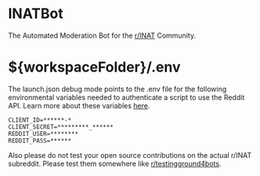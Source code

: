 # INATBot
The Automated Moderation Bot for the [r/INAT](https://www.reddit.com/r/INAT/hot/) Community.

# ${workspaceFolder}/.env
The launch.json debug mode points to the .env file for the following environmental variables needed to authenticate a script to use the Reddit API. Learn more about these variables [here](https://github.com/reddit-archive/reddit/wiki/OAuth2). 
```
CLIENT_ID=******-*
CLIENT_SECRET=*********_******
REDDIT_USER=********
REDDIT_PASS=******
```
Also please do not test your open source contributions on the actual r/INAT subreddit. Please test them somewhere like [r/testingground4bots](https://www.reddit.com/r/testingground4bots/). 
